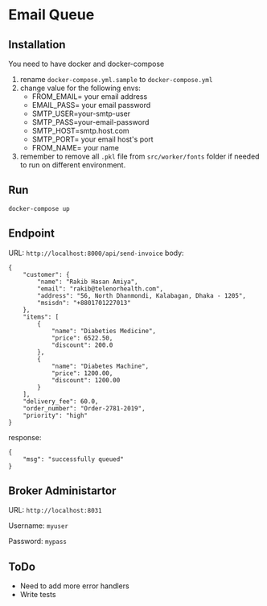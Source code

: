 # Email Queue

## Installation
You need to have docker and docker-compose

1. rename `docker-compose.yml.sample` to `docker-compose.yml`
2. change value for the following envs:
	- FROM_EMAIL= your email address
	- EMAIL_PASS= your email password
	- SMTP_USER=your-smtp-user
	- SMTP_PASS=your-email-password
	- SMTP_HOST=smtp.host.com
	- SMTP_PORT= your email host's port
	- FROM_NAME= your name
3. remember to remove all `.pkl` file from `src/worker/fonts` folder if needed to run on different environment.

## Run

`docker-compose up`

## Endpoint

URL: `http://localhost:8000/api/send-invoice`
body: 
```
{
	"customer": {
		"name": "Rakib Hasan Amiya",
		"email": "rakib@telenorhealth.com",
		"address": "56, North Dhanmondi, Kalabagan, Dhaka - 1205",
		"msisdn": "+8801701227013"
	},
	"items": [
		{
            "name": "Diabeties Medicine",
            "price": 6522.50,
            "discount": 200.0
        },
        {
            "name": "Diabetes Machine",
            "price": 1200.00,
            "discount": 1200.00
        }
	],
	"delivery_fee": 60.0,
	"order_number": "Order-2781-2019",
	"priority": "high"
}
```
response: 
```
{
    "msg": "successfully queued"
}
```

## Broker Administartor

URL: `http://localhost:8031`

Username: `myuser`

Password: `mypass`

## ToDo

- Need to add more error handlers 
- Write tests